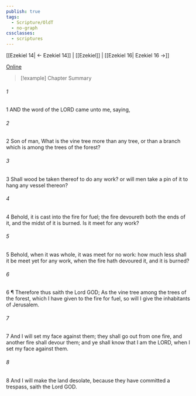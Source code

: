 ```yaml
---
publish: true
tags:
  - Scripture/OldT
  - no-graph
cssclasses:
  - scriptures
---
```

[[Ezekiel 14| ← Ezekiel 14]] | [[Ezekiel]] | [[Ezekiel 16| Ezekiel 16 →]]

[Online](https://churchofjesuschrist.org/study/scriptures/ot/ezek/15?lang=eng)

>[!example] Chapter Summary
>
###### 1
1 AND the word of the LORD came unto me, saying,
###### 2
2 Son of man, What is the vine tree more than any tree, or than a branch which is among the trees of the forest?
###### 3
3 Shall wood be taken thereof to do any work?  or will men take a pin of it to hang any vessel thereon?
###### 4
4 Behold, it is cast into the fire for fuel; the fire devoureth both the ends of it, and the midst of it is burned.  Is it meet for any work?
###### 5
5 Behold, when it was whole, it was meet for no work: how much less shall it be meet yet for any work, when the fire hath devoured it, and it is burned?
###### 6
6 ¶ Therefore thus saith the Lord GOD; As the vine tree among the trees of the forest, which I have given to the fire for fuel, so will I give the inhabitants of Jerusalem.
###### 7
7 And I will set my face against them; they shall go out from one fire, and another fire shall devour them; and ye shall know that I am the LORD, when I set my face against them.
###### 8
8 And I will make the land desolate, because they have committed a trespass, saith the Lord GOD.



